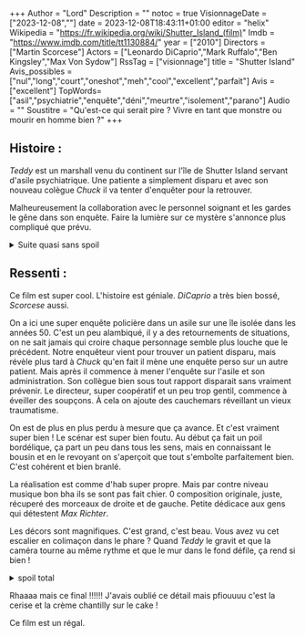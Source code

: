 +++
Author = "Lord"
Description = ""
notoc = true
VisionnageDate = ["2023-12-08",""]
date = 2023-12-08T18:43:11+01:00
editor = "helix"
Wikipedia = "https://fr.wikipedia.org/wiki/Shutter_Island_(film)"
Imdb = "https://www.imdb.com/title/tt1130884/"
year = ["2010"]
Directors = ["Martin Scorcese"]
Actors = ["Leonardo DiCaprio","Mark Ruffalo","Ben Kingsley","Max Von Sydow"]
RssTag = ["visionnage"]
title = "Shutter Island"
Avis_possibles = ["nul","long","court","oneshot","meh","cool","excellent","parfait"]
Avis = ["excellent"] 
TopWords=["asil","psychiatrie","enquête","déni","meurtre","isolement","parano"]
Audio = ""
Soustitre = "Qu'est-ce qui serait pire ? Vivre en tant que monstre ou mourir en homme bien ?"
+++
## Histoire : 
*Teddy* est un marshall venu du continent sur l'île de Shutter Island servant d'asile psychiatrique.
Une patiente a simplement disparu et avec son nouveau colègue *Chuck* il va tenter d'enquêter pour la retrouver.

Malheureusement la collaboration avec le personnel soignant et les gardes le gêne dans son enquête.
Faire la lumière sur ce mystère s'annonce plus compliqué que prévu.

<details><summary>Suite quasi sans spoil</summary>

Il interroge le personnel, certains patients, des gardes et rien ne semble coller.
Certaines réponses sont bien trop similaires et semblent avoir été répétées.
Certains lieux lui sont tenus à l'écart et il commence à se dire que l'asile renferme un secret bien plus grand que prévu.

Une patiente lui écrit discrètement le message “RUN” sur son carnet.
Il trouve un mot évoquant la “loi des quatre” ainsi qu'un éventuel 67ème patient.
Et ce n'est pas l'aide du docteur *John Cawley*, tenant l'établissement, ni même celle de *Docteur Naehring* qui lui permettront de trouver quoi que ce soit à ce propos.
Il menace alors de quitter l'île et d'abandonner l'enquête et décide de partir le lendemain matin par le ferry.

Pas de bol, c'est le début d'une sacrée tempête et donc on peut oublier le ferry.
Mais c'est du coup une parfaite occasion pour se rendre dans le bâtiment C qui était hors limite et d'y rencontrer quelques patients sans aucune surveillance.
Il s'y fait attaquer par un détenu parmi les plus dangeureux mais il parvient à s'en extraire et même à prendre le dessus sur lui.
C'est l'intervention in extremis de *Chuck* qui parvient à le raisonner et d'éviter de trop lourdes blessures.

Mais du coup, alors que *Chuck* emmène le patient à l'infirmerie, il profite d'être seul pour continuer d'explorer les cellules et tombe sur un patient qui commence à pas mal parler et qui semble savoir beaucoup trop de choses.

Bon je vous fais pas tout le film, je vous laisse le plaisir de découvrir la suite.

</details>

## Ressenti :
Ce film est super cool.
L'histoire est géniale.
*DiCaprio* a très bien bossé, *Scorcese* aussi.

On a ici une super enquête policière dans un asile sur une île isolée dans les années 50.
C'est un peu alambiqué, il y a des retournements de situations, on ne sait jamais qui croire chaque personnage semble plus louche que le précédent.
Notre enquêteur vient pour trouver un patient disparu, mais révèle plus tard à *Chuck* qu'en fait il mène une enquête perso sur un autre patient.
Mais après il commence à mener l'enquête sur l'asile et son administration.
Son collègue bien sous tout rapport disparait sans vraiment prévenir.
Le directeur, super coopératif et un peu trop gentil, commence à éveiller des soupçons.
À cela on ajoute des cauchemars réveillant un vieux traumatisme.

On est de plus en plus perdu à mesure que ça avance.
Et c'est vraiment super bien !
Le scénar est super bien foutu.
Au début ça fait un poil bordélique, ça part un peu dans tous les sens, mais en connaissant le bousin et en le revoyant on s'aperçoit que tout s'emboîte parfaitement bien.
C'est cohérent et bien branlé.

La réalisation est comme d'hab super propre.
Mais par contre niveau musique bon bha ils se sont pas fait chier.
0 composition originale, juste, récuperé des morceaux de droite et de gauche.
Petite dédicace aux gens qui détestent *Max Richter*.

Les décors sont magnifiques.
C'est grand, c'est beau.
Vous avez vu cet escalier en colimaçon dans le phare ?
Quand *Teddy* le gravit et que la caméra tourne au même rythme et que le mur dans le fond défile, ça rend si bien !

<details><summary>spoil total</summary>

Bon donc en fait, l'enquête pour retrouver la patiente est juste 100% bidon.
Cette patiente n'existe pas, tout est une machination.
*Teddy* notre marshall est en fait 🥁 un patient !

Il est interné mais ses troubles psychiatriques ont poussé l'équipe de docteurs à tester une autre technique.
Au lieu d'avoir recours à un traitement par électrochocs, ils tentent de le laisser vivre son délire et à entrer dans son jeu.
Leur but est qu'il se rende compte de lui-même des incohérences dans ses croyances.
En le laissant mener une enquête, il peut se balader plus ou moins librement dans l'asile et voir qu'il n'y a … bha … pas de salle de torture ou autre.
Le but est qu'il se rende à l'évidence : il est enfermé parcequ'il a tué sa femme après qu'elle ait tué leurs trois enfants.

Il lui faut donc parvenir à comprendre qu'il avait trois enfants, qu'il n'y a pas eu d'incendie qui a ravagé son appartement et tué sa femme.
Ses cauchemars et ses hallucinations sont de plus en plus présents au fur et à mesure du film ainsi que ses migraines parceque son traitement usuel depuis deux ans s'estompe.
Les effets diminuent et son manque augmente.
Son colègue *Chuck* est en fait son psy attitré qui joue le jeu pour pouvoir le suivre au plus près et l'orienter subtilement.

Tout ceci lui est révélé à la toute fin.
Il vient de comprendre qu'il est plus ou moins retenu et qu'il ne quittera pas l'île.
Une de ses hallucinations lui révèle que l'asile sert à des expérimentations et qu'il a été drogué via la bouffe, les clopes, l'aspirine…
Bref, avec ces révèlations il a décidé d'aller dans le dernier endroit inexploré de l'île : le phare.
Et c'est là qu'il y retrouve le *Docteur Cawley* qui lui dévoile tout cela.
*Chuck* arrive et lui révèle qu'il était de mèche et qu'il s'agit de la toute dernière tentative avant de passer aux électrochocs.

*Teddy* enfin *Andrew* de son vrai nom, accepte difficilement toute l'histoire et prend conscience des véritables évènements qui l'ont conduit à l'asile.
Il comprend qu'il est violent et qu'il est en plein déni.
Et c'est vrai qu'en tant que spectateur on comprend beaucoup mieux tout un tas de réactions que l'on voit dans le film.
Les gardes très méfiants quand ils le voient, on lui fait plusieurs fois mention de la violence, …

Bref, notre homme semble guérit et être désormais conscient de ce qu'il a fait.
Son déni est terminé.

Dernière scène du film.
Notre type est là, *Chuck* / *Docteur Sheehan* s'assoit à côté de lui.
*Teddy* semble reparti dans son délire et là *Chuck* s'en rend compte et fait un ptit signe aux autres docteurs au loin.
Il est retombé dans son déni.
C'est alors qu'il lance une dernière phrase : « Qu'est-ce qui serait pire ? Vivre en tant que monstre ou mourir en homme bien ? »

Cette dernière phrase !
Cette ultime phrase !!!
Notre pauvre homme est bien conscient et plus dans le déni mais il préfère le simuler pour se faire lobotomiser et oublier la mort de ses gamins, sa femme et le fait qu'il est un meurtrier.

</details>

Rhaaaa mais ce final !!!!!!
J'avais oublié ce détail mais pfiouuuu c'est la cerise et la crème chantilly sur le cake !

Ce film est un régal.
